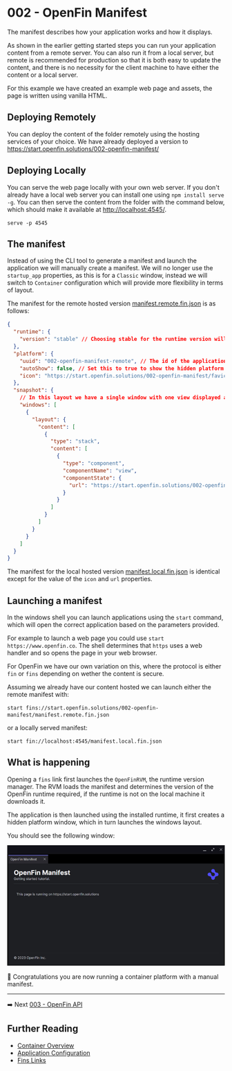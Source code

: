 # 002 - OpenFin Manifest

The manifest describes how your application works and how it displays.

As shown in the earlier getting started steps you can run your application content from a remote server. You can also run it from a local server, but remote is recommended for production so that it is both easy to update the content, and there is no necessity for the client machine to have either the content or a local server.

For this example we have created an example web page and assets, the page is written using vanilla HTML.

## Deploying Remotely

You can deploy the content of the folder remotely using the hosting services of your choice. We have already deployed a version to <https://start.openfin.solutions/002-openfin-manifest/>

## Deploying Locally

You can serve the web page locally with your own web server. If you don't already have a local web server you can install one using `npm install serve -g`. You can then serve the content from the folder with the command below, which should make it available at <http://localhost:4545/>.

```shell
serve -p 4545
```

## The manifest

Instead of using the CLI tool to generate a manifest and launch the application we will manually create a manifest. We will no longer use the `startup_app` properties, as this is for a `Classic` window, instead we will switch to `Container` configuration which will provide more flexibility in terms of layout.

The manifest for the remote hosted version [manifest.remote.fin.json](./manifest.remote.fin.json) is as follows:

```json
{
  "runtime": {
    "version": "stable" // Choosing stable for the runtime version will keep it evergreen, but you can use a fixed version
  },
  "platform": {
    "uuid": "002-openfin-manifest-remote", // The id of the application
    "autoShow": false, // Set this to true to show the hidden platform window to aid in debugging
    "icon": "https://start.openfin.solutions/002-openfin-manifest/favicon.ico"
  },
  "snapshot": {
    // In this layout we have a single window with one view displayed as a tab
    "windows": [
      {
        "layout": {
          "content": [
            {
              "type": "stack",
              "content": [
                {
                  "type": "component",
                  "componentName": "view",
                  "componentState": {
                    "url": "https://start.openfin.solutions/002-openfin-manifest/"
                  }
                }
              ]
            }
          ]
        }
      }
    ]
  }
}
```

The manifest for the local hosted version [manifest.local.fin.json](./manifest.local.fin.json) is identical except for the value of the `icon` and `url` properties.

## Launching a manifest

In the windows shell you can launch applications using the `start` command, which will open the correct application based on the parameters provided.

For example to launch a web page you could use `start https://www.openfin.co`. The shell determines that `https` uses a web handler and so opens the page in your web browser.

For OpenFin we have our own variation on this, where the protocol is either `fin` or `fins` depending on wether the content is secure.

Assuming we already have our content hosted we can launch either the remote manifest with:

```shell
start fins://start.openfin.solutions/002-openfin-manifest/manifest.remote.fin.json
```

or a locally served manifest:

```shell
start fin://localhost:4545/manifest.local.fin.json
```

## What is happening

Opening a `fins` link first launches the `OpenFinRVM`, the runtime version manager. The RVM loads the manifest and determines the version of the OpenFin runtime required, if the runtime is not on the local machine it downloads it.

The application is then launched using the installed runtime, it first creates a hidden platform window, which in turn launches the windows layout.

You should see the following window:

![Container](./assets/container.png)

:tada: Congratulations you are now running a container platform with a manual manifest.

---

:arrow_right: Next [003 - OpenFin API](../003-openfin-api/README.md)

## Further Reading

- [Container Overview](https://developers.openfin.co/of-docs/docs/container-overview)
- [Application Configuration](https://developers.openfin.co/of-docs/docs/application-configuration)
- [Fins Links](https://developers.openfin.co/of-docs/docs/openfin-installer#protocol-handler-fin-fins)
